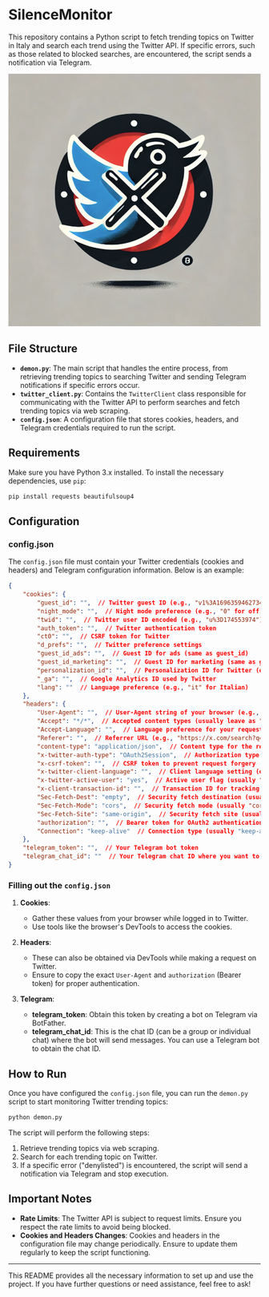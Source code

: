 # SilenceMonitor

This repository contains a Python script to fetch trending topics on Twitter in Italy and search each trend using the Twitter API. If specific errors, such as those related to blocked searches, are encountered, the script sends a notification via Telegram.

![Logo](./logo.png)

## File Structure

- **`demon.py`**: The main script that handles the entire process, from retrieving trending topics to searching Twitter and sending Telegram notifications if specific errors occur.
- **`twitter_client.py`**: Contains the `TwitterClient` class responsible for communicating with the Twitter API to perform searches and fetch trending topics via web scraping.
- **`config.json`**: A configuration file that stores cookies, headers, and Telegram credentials required to run the script.

## Requirements

Make sure you have Python 3.x installed. To install the necessary dependencies, use `pip`:

```bash
pip install requests beautifulsoup4
```

## Configuration

### config.json

The `config.json` file must contain your Twitter credentials (cookies and headers) and Telegram configuration information. Below is an example:

```json
{
    "cookies": {
        "guest_id": "",  // Twitter guest ID (e.g., "v1%3A169635946273467053")
        "night_mode": "",  // Night mode preference (e.g., "0" for off, "1" for on)
        "twid": "",  // Twitter user ID encoded (e.g., "u%3D174553974")
        "auth_token": "",  // Twitter authentication token
        "ct0": "",  // CSRF token for Twitter
        "d_prefs": "",  // Twitter preference settings
        "guest_id_ads": "",  // Guest ID for ads (same as guest_id)
        "guest_id_marketing": "",  // Guest ID for marketing (same as guest_id)
        "personalization_id": "",  // Personalization ID for Twitter (e.g., ""v1_R3M5M985L3hi8X3TKxe6YA=="")
        "_ga": "",  // Google Analytics ID used by Twitter
        "lang": ""  // Language preference (e.g., "it" for Italian)
    },
    "headers": {
        "User-Agent": "",  // User-Agent string of your browser (e.g., "Mozilla/5.0...")
        "Accept": "*/*",  // Accepted content types (usually leave as "*/*")
        "Accept-Language": "",  // Language preference for your requests (e.g., "it-IT,it;q=0.8,en-US;q=0.5,en;q=0.3")
        "Referer": "",  // Referrer URL (e.g., "https://x.com/search?q=test&src=recent_search_click")
        "content-type": "application/json",  // Content type for the request
        "x-twitter-auth-type": "OAuth2Session",  // Authorization type (usually "OAuth2Session")
        "x-csrf-token": "",  // CSRF token to prevent request forgery
        "x-twitter-client-language": "",  // Client language setting (e.g., "it" for Italian)
        "x-twitter-active-user": "yes",  // Active user flag (usually "yes")
        "x-client-transaction-id": "",  // Transaction ID for tracking requests
        "Sec-Fetch-Dest": "empty",  // Security fetch destination (usually "empty")
        "Sec-Fetch-Mode": "cors",  // Security fetch mode (usually "cors")
        "Sec-Fetch-Site": "same-origin",  // Security fetch site (usually "same-origin")
        "authorization": "",  // Bearer token for OAuth2 authentication
        "Connection": "keep-alive"  // Connection type (usually "keep-alive")
    },
    "telegram_token": "",  // Your Telegram bot token
    "telegram_chat_id": ""  // Your Telegram chat ID where you want to receive notifications
}
```

### Filling out the `config.json`

1. **Cookies**:
   - Gather these values from your browser while logged in to Twitter.
   - Use tools like the browser's DevTools to access the cookies.

2. **Headers**:
   - These can also be obtained via DevTools while making a request on Twitter.
   - Ensure to copy the exact `User-Agent` and `authorization` (Bearer token) for proper authentication.

3. **Telegram**:
   - **telegram_token**: Obtain this token by creating a bot on Telegram via BotFather.
   - **telegram_chat_id**: This is the chat ID (can be a group or individual chat) where the bot will send messages. You can use a Telegram bot to obtain the chat ID.

## How to Run

Once you have configured the `config.json` file, you can run the `demon.py` script to start monitoring Twitter trending topics:

```bash
python demon.py
```

The script will perform the following steps:
1. Retrieve trending topics via web scraping.
2. Search for each trending topic on Twitter.
3. If a specific error ("denylisted") is encountered, the script will send a notification via Telegram and stop execution.

## Important Notes

- **Rate Limits**: The Twitter API is subject to request limits. Ensure you respect the rate limits to avoid being blocked.
- **Cookies and Headers Changes**: Cookies and headers in the configuration file may change periodically. Ensure to update them regularly to keep the script functioning.

---

This README provides all the necessary information to set up and use the project. If you have further questions or need assistance, feel free to ask!
